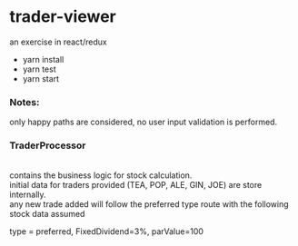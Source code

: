 # trader-viewer
an exercise in react/redux

- yarn install
- yarn test
- yarn start

### Notes:
only happy paths are considered, no user input validation is performed.
### TraderProcessor
</br>contains the business logic for stock calculation.
</br>initial data for traders provided (TEA, POP, ALE, GIN, JOE) are store internally. 
</br>any new trade added will follow the preferred type route with the following stock data assumed

type = preferred, FixedDividend=3%, parValue=100<br/>


